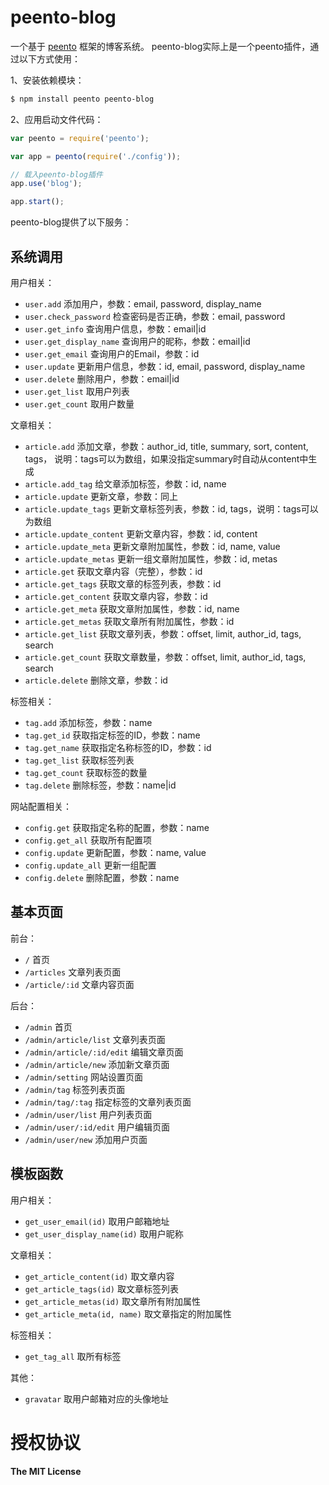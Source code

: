 peento-blog
===========

一个基于 [peento](https://github.com/peento/peento) 框架的博客系统。
peento-blog实际上是一个peento插件，通过以下方式使用：

1、安装依赖模块：

```bash
$ npm install peento peento-blog
```

2、应用启动文件代码：

```JavaScript
var peento = require('peento');

var app = peento(require('./config'));

// 载入peento-blog插件
app.use('blog');

app.start();
```

peento-blog提供了以下服务：


## 系统调用

用户相关：

- `user.add` 添加用户，参数：email, password, display_name
- `user.check_password` 检查密码是否正确，参数：email, password
- `user.get_info` 查询用户信息，参数：email|id
- `user.get_display_name` 查询用户的昵称，参数：email|id
- `user.get_email` 查询用户的Email，参数：id
- `user.update` 更新用户信息，参数：id, email, password, display_name
- `user.delete` 删除用户，参数：email|id
- `user.get_list` 取用户列表
- `user.get_count` 取用户数量

文章相关：

- `article.add` 添加文章，参数：author_id, title, summary, sort, content, tags，
说明：tags可以为数组，如果没指定summary时自动从content中生成
- `article.add_tag` 给文章添加标签，参数：id, name
- `article.update` 更新文章，参数：同上
- `article.update_tags` 更新文章标签列表，参数：id, tags，说明：tags可以为数组
- `article.update_content` 更新文章内容，参数：id, content
- `article.update_meta` 更新文章附加属性，参数：id, name, value
- `article.update_metas` 更新一组文章附加属性，参数：id, metas
- `article.get` 获取文章内容（完整），参数：id
- `article.get_tags` 获取文章的标签列表，参数：id
- `article.get_content` 获取文章内容，参数：id
- `article.get_meta` 获取文章附加属性，参数：id, name
- `article.get_metas` 获取文章所有附加属性，参数：id
- `article.get_list` 获取文章列表，参数：offset, limit, author_id, tags, search
- `article.get_count` 获取文章数量，参数：offset, limit, author_id, tags, search
- `article.delete` 删除文章，参数：id

标签相关：

- `tag.add` 添加标签，参数：name
- `tag.get_id` 获取指定标签的ID，参数：name
- `tag.get_name` 获取指定名称标签的ID，参数：id
- `tag.get_list` 获取标签列表
- `tag.get_count` 获取标签的数量
- `tag.delete` 删除标签，参数：name|id

网站配置相关：

- `config.get` 获取指定名称的配置，参数：name
- `config.get_all` 获取所有配置项
- `config.update` 更新配置，参数：name, value
- `config.update_all` 更新一组配置
- `config.delete` 删除配置，参数：name


## 基本页面

前台：

- `/` 首页
- `/articles` 文章列表页面
- `/article/:id` 文章内容页面

后台：

- `/admin` 首页
- `/admin/article/list` 文章列表页面
- `/admin/article/:id/edit` 编辑文章页面
- `/admin/article/new` 添加新文章页面
- `/admin/setting` 网站设置页面
- `/admin/tag` 标签列表页面
- `/admin/tag/:tag` 指定标签的文章列表页面
- `/admin/user/list` 用户列表页面
- `/admin/user/:id/edit` 用户编辑页面
- `/admin/user/new` 添加用户页面


## 模板函数

用户相关：

- `get_user_email(id)` 取用户邮箱地址
- `get_user_display_name(id)` 取用户昵称

文章相关：

- `get_article_content(id)` 取文章内容
- `get_article_tags(id)` 取文章标签列表
- `get_article_metas(id)` 取文章所有附加属性
- `get_article_meta(id, name)` 取文章指定的附加属性

标签相关：

- `get_tag_all` 取所有标签

其他：

- `gravatar` 取用户邮箱对应的头像地址


授权协议
========

**The MIT License**
